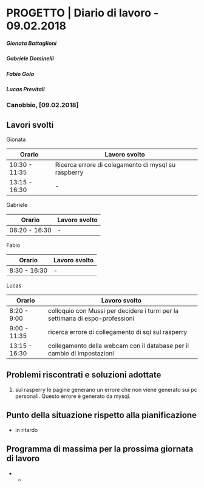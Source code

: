 # PROGETTO | Diario di lavoro - 09.02.2018
##### Gionata Battaglioni
##### Gabriele Dominelli
##### Fabio Gola
##### Lucas Previtali
### Canobbio, [09.02.2018]

## Lavori svolti
Gionata

|Orario        |Lavoro svolto                 |
|--------------|------------------------------|
|10:30 - 11:35 |Ricerca errore di colegamento di mysql su raspberry|                 
|13:15 - 16:30 |-|


Gabriele

|Orario        |Lavoro svolto                 |
|--------------|------------------------------|
|08:20 - 16:30 |- |


Fabio

|Orario        |Lavoro svolto                 |
|--------------|------------------------------|
|8:30 - 16:30 |-|


Lucas


|Orario        |Lavoro svolto                 |
|--------------|------------------------------|
|8:20 - 9:00 |colloquio con Mussi per decidere i turni per la settimana di espo-professioni |
|9:00 - 11:35 |ricerca errore di collegamento di sql sul rasperry |
|13:15 - 16:30 |collegamento della webcam con il database per il cambio di impostazioni |



##  Problemi riscontrati e soluzioni adottate
1. sul rasperry le pagine generano un errore che non viene generato sui pc personali. Questo errore è generato da mysql.

##  Punto della situazione rispetto alla pianificazione
- in ritardo

## Programma di massima per la prossima giornata di lavoro
- -

